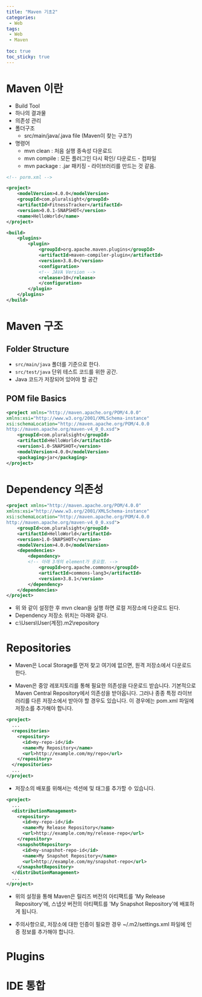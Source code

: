 ```yaml
---
title: "Maven 기초2"
categories:
 - Web
tags:
 - Web
 - Maven
 
toc: true
toc_sticky: true
---
```


# Maven 이란
 - Build Tool
 - 하나의 결과물
 - 의존성 관리
 - 폴더구조
   - src/main/java/.java file (Maven이 찾는 구조?)
 - 명령어
   - mvn clean : 처음 실행 종속성 다운로드
   - mvn compile : 모든 플러그인 다시 확인/ 다운로드 - 컴파일
   - mvn package : .jar 패키징 - 라이브러리를 만드는 것 같음.

```xml
<!-- porm.xml -->

<project>
    <modelVersion>4.0.0</modelVersion>
    <groupId>com.pluralsight</groupId>
    <artifactId>FitnessTracker</artifactId>
    <version>0.0.1-SNAPSHOT</version>
    <name>HelloWorld</name>
</project>

<build>
    <plugins>
        <plugin>
            <groupId>org.apache.maven.plugins</groupId>
            <artifactId>maven-compiler-plugin</artifactId>
            <version>3.8.0</version>
            <configuration>
            <!-- JAVA Version -->
            <release>10</release> 
            </configuration>
        </plugin>
    </plugins>
</build>

```

# Maven 구조
## Folder Structure
- `src/main/java` 폴더를 기준으로 한다.
- `src/test/java` 단위 테스트 코드를 위한 공간.
- Java 코드가 저장되어 있어야 할 공간


## POM file Basics

```xml
<project xmlns="http://maven.apache.org/POM/4.0.0"
xmlns:xsi="http://www.w3.org/2001/XMLSchema-instance"
xsi:schemaLocation="http://maven.apache.org/POM/4.0.0
http://maven.apache.org/maven-v4_0_0.xsd">
    <groupId>com.pluralsight</groupId>
    <artifactId>HelloWorld</artifactId>
    <version>1.0-SNAPSHOT</version>
    <modelVersion>4.0.0</modelVersion>
    <packaging>jar</packaging>
</project>
```
# Dependency 의존성

```xml
<project xmlns="http://maven.apache.org/POM/4.0.0"
xmlns:xsi="http://www.w3.org/2001/XMLSchema-instance"
xsi:schemaLocation="http://maven.apache.org/POM/4.0.0
http://maven.apache.org/maven-v4_0_0.xsd">
    <groupId>com.pluralsight</groupId>
    <artifactId>HelloWorld</artifactId>
    <version>1.0-SNAPSHOT</version>
    <modelVersion>4.0.0</modelVersion>
    <dependencies>
        <dependency>
        <!-- 아래 3개의 element가 중요함. -->
            <groupId>org.apache.commons</groupId>
            <artifactId>commons-lang3</artifactId>
            <version>3.8.1</version>
        </dependency>
    </dependencies>
</project>
```

- 위 와 같이 설정한 후 mvn clean을 실행 하면 로컬 저장소에 다운로드 된다.
- Dependency 저장소 위치는 아래와 같다.
- c:\Users\User(계정)\.m2\repository

# Repositories

- Maven은 Local Storage를 먼저 찾고 여기에 없으면, 원격 저장소에서 다운로드 한다.

- Maven은 중앙 레포지토리를 통해 필요한 의존성을 다운로드 받습니다. 기본적으로 Maven Central Repository에서 의존성을 받아옵니다. 그러나 종종 특정 라이브러리를 다른 저장소에서 받아야 할 경우도 있습니다. 이 경우에는 pom.xml 파일에 저장소를 추가해야 합니다.

```xml
<project>
  ...
  <repositories>
    <repository>
      <id>my-repo-id</id>
      <name>My Repository</name>
      <url>http://example.com/my/repo</url>
    </repository>
  </repositories>
  ...
</project>
```

- 저장소의 배포를 위해서는 <distributionManagement> 섹션에 <repository> 및 <snapshotRepository> 태그를 추가할 수 있습니다.

```xml
<project>
  ...
  <distributionManagement>
    <repository>
      <id>my-repo-id</id>
      <name>My Release Repository</name>
      <url>http://example.com/my/release-repo</url>
    </repository>
    <snapshotRepository>
      <id>my-snapshot-repo-id</id>
      <name>My Snapshot Repository</name>
      <url>http://example.com/my/snapshot-repo</url>
    </snapshotRepository>
  </distributionManagement>
  ...
</project>
```

- 위의 설정을 통해 Maven은 릴리즈 버전의 아티팩트를 'My Release Repository'에, 스냅샷 버전의 아티팩트를 'My Snapshot Repository'에 배포하게 됩니다.

- 주의사항으로, 저장소에 대한 인증이 필요한 경우 ~/.m2/settings.xml 파일에 인증 정보를 추가해야 합니다.

# Plugins



# IDE 통합
